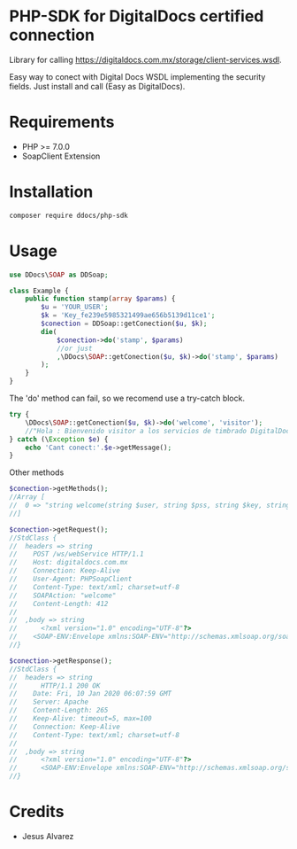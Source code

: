 PHP-SDK for DigitalDocs certified connection
=======================

Library for calling https://digitaldocs.com.mx/storage/client-services.wsdl.

Easy way to conect with Digital Docs WSDL implementing the security fields. Just install and call (Easy as DigitalDocs).

Requirements
============

* PHP >= 7.0.0
* SoapClient Extension

Installation
============
```bash
composer require ddocs/php-sdk
```

Usage
=====
```php
use DDocs\SOAP as DDSoap;

class Example {
    public function stamp(array $params) {
        $u = 'YOUR_USER';
        $k = 'Key_fe239e5985321499ae656b5139d11ce1';
        $conection = DDSoap::getConection($u, $k);
        die(
            $conection->do('stamp', $params)
            //or just
            ,\DDocs\SOAP::getConection($u, $k)->do('stamp', $params)
        );
    }
}
```

The 'do' method can fail, so we recomend use a try-catch block.
```php
try {
    \DDocs\SOAP::getConection($u, $k)->do('welcome', 'visitor');
    //"Hola : Bienvenido visitor a los servicios de timbrado DigitalDocs"
} catch (\Exception $e) {
    echo 'Cant conect:'.$e->getMessage();
}
```

Other methods
```php
$conection->getMethods();
//Array [
//  0 => "string welcome(string $user, string $pss, string $key, string $name)"
//]

$conection->getRequest();
//StdClass {
//  headers => string
//    POST /ws/webService HTTP/1.1
//    Host: digitaldocs.com.mx
//    Connection: Keep-Alive
//    User-Agent: PHPSoapClient
//    Content-Type: text/xml; charset=utf-8
//    SOAPAction: "welcome"
//    Content-Length: 412    
//
//  ,body => string
//      <?xml version="1.0" encoding="UTF-8"?>
//    <SOAP-ENV:Envelope xmlns:SOAP-ENV="http://schemas.xmlsoap.org/soap/envelope/"><SOAP-ENV:Body><user>96a7e87c38abde431c4eb64bcedac3b2c65b36b6921b41bab67215d702957bb8</user><pss>96a7e87c38abde431c4eb64bcedac3b2c65b36b6921b41bab67215d702957bb8</pss><key>fdd347050b63f31b8542d5b8ac1ec5e7c43568312f6f327a9140fd783ed8bd26</key><name>visitor</name></SOAP-ENV:Body></SOAP-ENV:Envelope>
//}

$conection->getResponse();
//StdClass {
//  headers => string
//      HTTP/1.1 200 OK
//    Date: Fri, 10 Jan 2020 06:07:59 GMT
//    Server: Apache
//    Content-Length: 265
//    Keep-Alive: timeout=5, max=100
//    Connection: Keep-Alive
//    Content-Type: text/xml; charset=utf-8
//
//  ,body => string
//      <?xml version="1.0" encoding="UTF-8"?>
//      <SOAP-ENV:Envelope xmlns:SOAP-ENV="http://schemas.xmlsoap.org/soap/envelope/"><SOAP-ENV:Body><welcomeResponse>Hola : Bienvenido visitor a los servicios de timbrado DigitalDocs</welcomeResponse></SOAP-ENV:Body></SOAP-ENV:Envelope>
//}
```


Credits
=======
* Jesus Alvarez